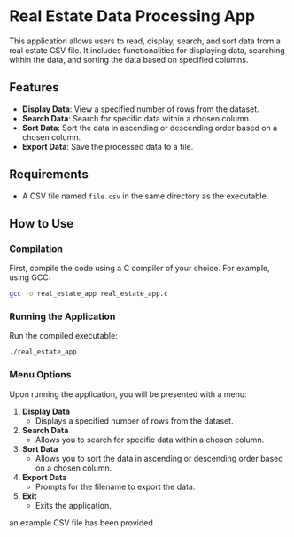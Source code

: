 # Real Estate Data Processing App

This application allows users to read, display, search, and sort data from a real estate CSV file. It includes functionalities for displaying data, searching within the data, and sorting the data based on specified columns.

## Features

- **Display Data**: View a specified number of rows from the dataset.
- **Search Data**: Search for specific data within a chosen column.
- **Sort Data**: Sort the data in ascending or descending order based on a chosen column.
- **Export Data**: Save the processed data to a file.

## Requirements

- A CSV file named `file.csv` in the same directory as the executable.

## How to Use

### Compilation

First, compile the code using a C compiler of your choice. For example, using GCC:

```sh
gcc -o real_estate_app real_estate_app.c
```

### Running the Application

Run the compiled executable:

```sh
./real_estate_app
```

### Menu Options

Upon running the application, you will be presented with a menu:

1. **Display Data**
    - Displays a specified number of rows from the dataset.
2. **Search Data**
    - Allows you to search for specific data within a chosen column.
3. **Sort Data**
    - Allows you to sort the data in ascending or descending order based on a chosen column.
4. **Export Data**
    - Prompts for the filename to export the data.
5. **Exit**
    - Exits the application.

an example CSV file has been provided

